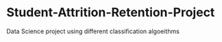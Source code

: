 # Student-Attrition-Retention-Project
 Data Science project using different classification algoeithms
